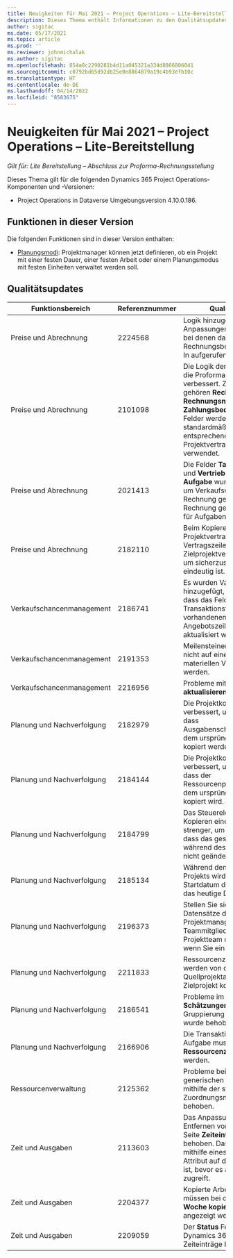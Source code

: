 ```yaml
---
title: Neuigkeiten für Mai 2021 – Project Operations – Lite-Bereitstellung
description: Dieses Thema enthält Informationen zu den Qualitätsupdates, die in der Version von Project Operations – Lite-Bereitstellung vom Mai 2021 verfügbar sind.
author: sigitac
ms.date: 05/17/2021
ms.topic: article
ms.prod: ''
ms.reviewer: johnmichalak
ms.author: sigitac
ms.openlocfilehash: 854a8c2290281b4d11a045321a334d8866806041
ms.sourcegitcommit: c0792bd65d92db25e0e8864879a19c4b93efb10c
ms.translationtype: HT
ms.contentlocale: de-DE
ms.lasthandoff: 04/14/2022
ms.locfileid: "8583675"
---
```

# <a name="whats-new-may-2021---project-operations-lite-deployment"></a>Neuigkeiten für Mai 2021 – Project Operations – Lite-Bereitstellung

_Gilt für: Lite Bereitstellung – Abschluss zur Proforma-Rechnungsstellung_

Dieses Thema gilt für die folgenden Dynamics 365 Project Operations-Komponenten und -Versionen:

   - Project Operations in Dataverse Umgebungsversion 4.10.0.186.

## <a name="features-included-in-this-release"></a>Funktionen in dieser Version

Die folgenden Funktionen sind in dieser Version enthalten:

- [Planungsmodi](../../project-management/scheduling-modes.md): Projektmanager können jetzt definieren, ob ein Projekt mit einer festen Dauer, einer festen Arbeit oder einem Planungsmodus mit festen Einheiten verwaltet werden soll.

## <a name="quality-updates"></a>Qualitätsupdates

| **Funktionsbereich** | **Referenznummer** | **Qualitätsupdate** |
| --- | --- | --- |
| Preise und Abrechnung | 2224568 | Logik hinzugefügt, um Anpassungen zu ermöglichen, bei denen das Rechnungsbestätigungs-Plug-In aufgerufen wird. |
| Preise und Abrechnung | 2101098 | Die Logik der Standardfelder für die Proforma-Rechnung wurde verbessert. Zu diesen Feldern gehören **Rechnungsanschrift**, **Rechnungsname** und **Zahlungsbedingungen**. Die Felder werden jetzt standardmäßig aus dem entsprechenden Projektvertragskundendatensatz verwendet. |
| Preise und Abrechnung | 2021413 | Die Felder **Tatsächliche Kosten** und **Vertrieb** in der Entität **Aufgabe** wurden aktualisiert, um Verkaufswerte aus nicht in Rechnung gestellten und in Rechnung gestellten Ausgaben für Aufgaben einzubeziehen. |
| Preise und Abrechnung | 2182110 | Beim Kopieren eines Projektvertrags wird die Vertragszeilen-ID im Zielprojektvertrag neu generiert, um sicherzustellen, dass sie eindeutig ist. |
| Verkaufschancenmanagement | 2186741 | Es wurden Validierungen hinzugefügt, um sicherzustellen, dass das Feld **Ursprung** und Transaktionstyp nicht auf vorhandenen Angebotszeilendetails aktualisiert werden kann. |
| Verkaufschancenmanagement | 2191353 | Meilensteinerstellung dürfen nicht auf einer zeitlichen und materiellen Vertragszeile erstellt werden. |
| Verkaufschancenmanagement | 2216956 | Probleme mit **Preise aktualisieren** behoben. |
| Planung und Nachverfolgung | 2182979 | Die Projektkopierfunktion wurde verbessert, um sicherzustellen, dass Ausgabenschätzungszeilen aus dem ursprünglichen Projekt kopiert werden. |
| Planung und Nachverfolgung | 2184144 | Die Projektkopierfunktion wurde verbessert, um sicherzustellen, dass der Ressourcenpositionsname aus dem ursprünglichen Projekt kopiert wird. |
| Planung und Nachverfolgung | 2184799 | Das Steuerelement beim Kopieren eines Projekts ist nun strenger, um sicherzustellen, dass das geschätzte Startdatum während des Kopiervorgangs nicht geändert werden kann. |
| Planung und Nachverfolgung | 2185134 | Während dem Kopieren eines Projekts wird das geschätzte Startdatum des Zielprojekts auf das heutige Datum festgelegt. |
| Planung und Nachverfolgung | 2196373 | Stellen Sie sicher, dass die Datensätze des Projektmanagers und der Teammitglieder nicht im Projektteam dupliziert werden, wenn Sie ein Projekt kopieren. |
| Planung und Nachverfolgung | 2211833 | Ressourcenzuweisungen werden von der Quellprojektaufgabe in das Zielprojekt kopiert. |
| Planung und Nachverfolgung | 2186541 | Probleme im Raster **Schätzungen** bei der Gruppierung nach **Ressourcen** wurde behoben. |
| Planung und Nachverfolgung | 2166906 | Die Transaktionskategorie einer Aufgabe muss in die Entität **Ressourcenzuweisung** kopiert werden. |
| Ressourcenverwaltung | 2125362 | Probleme beim Erstellen eines generischen Teammitglieds mithilfe der stundenbasierten Zuordnungsmethode wurde behoben. |
| Zeit und Ausgaben | 2113603 | Das Anpassungsproblem beim Entfernen von Attributen von der Seite **Zeiteintrag** wurde behoben. Das System prüft nun mithilfe eines Skripts, ob das Attribut auf der Seite vorhanden ist, bevor es auf das Attribut zugreift. |
| Zeit und Ausgaben | 2204377 | Kopierte Arbeitszeittabellen müssen bei der Auswahl von **Woche kopieren** automatisch angezeigt werden. |
| Zeit und Ausgaben | 2209059 | Der **Status** Feld kann für Dynamics 365 Field Service-Zeiteinträge bearbeitet werden. |
